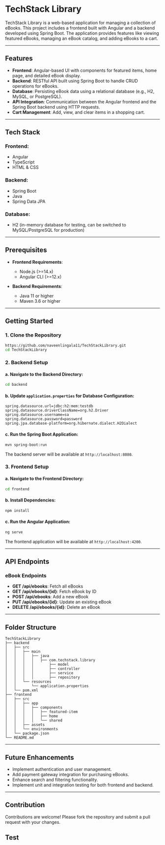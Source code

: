 # TechStack Library

TechStack Library is a web-based application for managing a collection of eBooks. This project includes a frontend built with Angular and a backend developed using Spring Boot. The application provides features like viewing featured eBooks, managing an eBook catalog, and adding eBooks to a cart.

---

## Features

- **Frontend**: Angular-based UI with components for featured items, home page, and detailed eBook display.
- **Backend**: RESTful API built using Spring Boot to handle CRUD operations for eBooks.
- **Database**: Persisting eBook data using a relational database (e.g., H2, MySQL, or PostgreSQL).
- **API Integration**: Communication between the Angular frontend and the Spring Boot backend using HTTP requests.
- **Cart Management**: Add, view, and clear items in a shopping cart.

---

## Tech Stack

### Frontend:
- Angular
- TypeScript
- HTML & CSS

### Backend:
- Spring Boot
- Java
- Spring Data JPA

### Database:
- H2 (in-memory database for testing, can be switched to MySQL/PostgreSQL for production)

---

## Prerequisites

- **Frontend Requirements**:
  - Node.js (>=14.x)
  - Angular CLI (>=12.x)

- **Backend Requirements**:
  - Java 11 or higher
  - Maven 3.6 or higher

---

## Getting Started

### 1. Clone the Repository
```bash
https://github.com/naveenlingala11/TechStackLibrary.git
cd TechStackLibrary
```

### 2. Backend Setup

#### a. Navigate to the Backend Directory:
```bash
cd backend
```

#### b. Update `application.properties` for Database Configuration:
```properties
spring.datasource.url=jdbc:h2:mem:testdb
spring.datasource.driverClassName=org.h2.Driver
spring.datasource.username=sa
spring.datasource.password=password
spring.jpa.database-platform=org.hibernate.dialect.H2Dialect
```

#### c. Run the Spring Boot Application:
```bash
mvn spring-boot:run
```
The backend server will be available at `http://localhost:8080`.

### 3. Frontend Setup

#### a. Navigate to the Frontend Directory:
```bash
cd frontend
```

#### b. Install Dependencies:
```bash
npm install
```

#### c. Run the Angular Application:
```bash
ng serve
```
The frontend application will be available at `http://localhost:4200`.

---

## API Endpoints

### eBook Endpoints
- **GET /api/ebooks**: Fetch all eBooks
- **GET /api/ebooks/{id}**: Fetch eBook by ID
- **POST /api/ebooks**: Add a new eBook
- **PUT /api/ebooks/{id}**: Update an existing eBook
- **DELETE /api/ebooks/{id}**: Delete an eBook

---

## Folder Structure

```
TechStackLibrary
├── backend
│   ├── src
│   │   ├── main
│   │   │   ├── java
│   │   │   │   ├── com.techstack.library
│   │   │   │       ├── model
│   │   │   │       ├── controller
│   │   │   │       ├── service
│   │   │   │       ├── repository
│   │   └── resources
│   │       └── application.properties
│   └── pom.xml
├── frontend
│   ├── src
│   │   ├── app
│   │   │   ├── components
│   │   │   │   ├── featured-item
│   │   │   │   ├── home
│   │   │   │   └── shared
│   │   ├── assets
│   │   └── environments
│   └── package.json
└── README.md
```

---

## Future Enhancements

- Implement authentication and user management.
- Add payment gateway integration for purchasing eBooks.
- Enhance search and filtering functionality.
- Implement unit and integration testing for both frontend and backend.

---

## Contribution

Contributions are welcome! Please fork the repository and submit a pull request with your changes.

## Test


